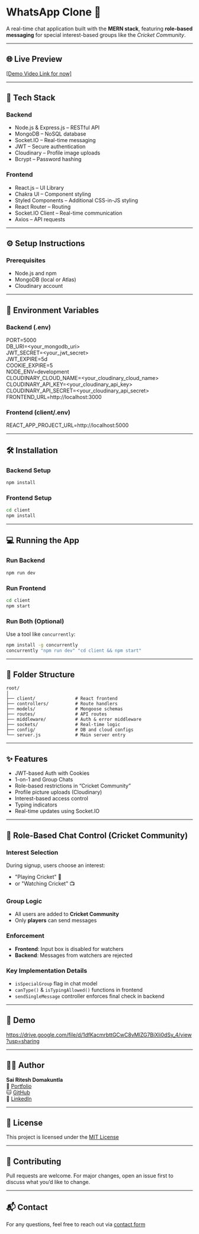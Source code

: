 # WhatsApp Clone 💬

A real-time chat application built with the **MERN stack**, featuring **role-based messaging** for special interest-based groups like the *Cricket Community*.

---

## 🌐 Live Preview

[[Demo Video Link for now]](https://drive.google.com/file/d/1dfKacmrbttGCwC8vMlZG7BiXli0dSy_4/view?usp=sharing)

---

## 🚀 Tech Stack

### Backend
- Node.js & Express.js – RESTful API
- MongoDB – NoSQL database
- Socket.IO – Real-time messaging
- JWT – Secure authentication
- Cloudinary – Profile image uploads
- Bcrypt – Password hashing

### Frontend
- React.js – UI Library
- Chakra UI – Component styling
- Styled Components – Additional CSS-in-JS styling
- React Router – Routing
- Socket.IO Client – Real-time communication
- Axios – API requests

---

## ⚙️ Setup Instructions

### Prerequisites
- Node.js and npm
- MongoDB (local or Atlas)
- Cloudinary account

---

## 🔐 Environment Variables

### Backend (.env)
PORT=5000  
DB_URI=&lt;your_mongodb_uri&gt;  
JWT_SECRET=&lt;your_jwt_secret&gt;  
JWT_EXPIRE=5d  
COOKIE_EXPIRE=5  
NODE_ENV=development  
CLOUDINARY_CLOUD_NAME=&lt;your_cloudinary_cloud_name&gt;  
CLOUDINARY_API_KEY=&lt;your_cloudinary_api_key&gt;  
CLOUDINARY_API_SECRET=&lt;your_cloudinary_api_secret&gt;  
FRONTEND_URL=http://localhost:3000  

### Frontend (client/.env)
REACT_APP_PROJECT_URL=http://localhost:5000

---

## 🛠 Installation

### Backend Setup
```bash
npm install
```

### Frontend Setup
```bash
cd client
npm install
```

---

## 💻 Running the App

### Run Backend
```bash
npm run dev
```

### Run Frontend
```bash
cd client
npm start
```

### Run Both (Optional)
Use a tool like `concurrently`:
```bash
npm install -g concurrently
concurrently "npm run dev" "cd client && npm start"
```

---

## 📁 Folder Structure

```
root/
│
├── client/               # React frontend
├── controllers/          # Route handlers
├── models/               # Mongoose schemas
├── routes/               # API routes
├── middleware/           # Auth & error middleware
├── sockets/              # Real-time logic
├── config/               # DB and cloud configs
└── server.js             # Main server entry
```

---

## ✨ Features

- JWT-based Auth with Cookies  
- 1-on-1 and Group Chats  
- Role-based restrictions in “Cricket Community”  
- Profile picture uploads (Cloudinary)  
- Interest-based access control  
- Typing indicators  
- Real-time updates using Socket.IO  

---

## 🧠 Role-Based Chat Control (Cricket Community)

### Interest Selection
During signup, users choose an interest:
- "Playing Cricket" 🏏
- or "Watching Cricket" 📺

### Group Logic
- All users are added to **Cricket Community**
- Only **players** can send messages

### Enforcement
- **Frontend**: Input box is disabled for watchers
- **Backend**: Messages from watchers are rejected

### Key Implementation Details
- `isSpecialGroup` flag in chat model
- `canType()` & `isTypingAllowed()` functions in frontend
- `sendSingleMessage` controller enforces final check in backend

---

## 📸 Demo

https://drive.google.com/file/d/1dfKacmrbttGCwC8vMlZG7BiXli0dSy_4/view?usp=sharing

---

## 👨‍💻 Author

**Sai Ritesh Domakuntla**  
🔗 [Portfolio](https://sairiteshd.vercel.app)  
🐱 [GitHub](https://github.com/sairiteshdomakuntla)  
💼 [LinkedIn](https://linkedin.com/in/sai-ritesh-domakuntla)

---

## 📝 License

This project is licensed under the [MIT License](LICENSE)

---

## 🤝 Contributing

Pull requests are welcome. For major changes, open an issue first to discuss what you’d like to change.

---

## 📬 Contact

For any questions, feel free to reach out via [contact form](https://sairiteshd.vercel.app/#contact)
